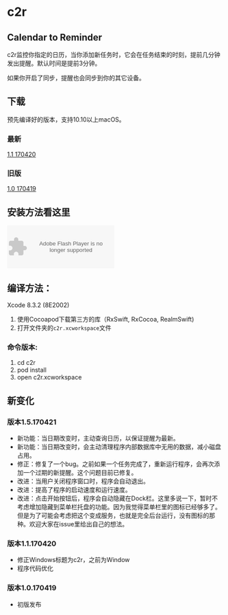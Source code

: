 # c2r 
## Calendar to Reminder

c2r监控你指定的日历，当你添加新任务时，它会在任务结束的时刻，提前几分钟发出提醒。默认时间是提前3分钟。

如果你开启了同步，提醒也会同步到你的其它设备。

## 下载
预先编译好的版本，支持10.10以上macOS。</br>

### 最新
[1.1 170420](https://github.com/owenzhao/c2r/raw/master/app/1.1.170420/c2r%201.1.170420.dmg)

### 旧版
[1.0 170419](https://github.com/owenzhao/c2r/raw/master/app/1.0.170419/c2r%201.0.170419.dmg)

## 安装方法看这里

<embed src="http://t.cn/RX6I20J" type="application/x-shockwave-flash" allowscriptaccess="always" allowfullscreen="true" wmode="opaque" width="250" height="100" loop="true" autostart="true"></embed>

## 编译方法：
Xcode 8.3.2 (8E2002)

1. 使用Cocoapod下载第三方的库（RxSwift, RxCocoa, RealmSwift)
2. 打开文件夹的`c2r.xcworkspace`文件

### 命令版本:

1. cd c2r
2. pod install
3. open c2r.xcworkspace

## 新变化
### 版本1.5.170421
* 新功能：当日期改变时，主动查询日历，以保证提醒为最新。
* 新功能：当日期改变时，会主动清理程序内部数据库中无用的数据，减小磁盘占用。
* 修正：修复了一个bug。之前如果一个任务完成了，重新运行程序，会再次添加一个过期的新提醒。这个问题目前已修复。
* 改进：当用户关闭程序窗口时，程序会自动退出。
* 改进：提高了程序的启动速度和运行速度。
* 改进：点击开始按钮后，程序会自动隐藏在Dock栏。这里多说一下，暂时不考虑增加隐藏到菜单栏托盘的功能。因为我觉得菜单栏里的图标已经够多了。但是为了可能会考虑把这个变成服务，也就是完全后台运行，没有图标的那种。欢迎大家在issue里给出自己的想法。

### 版本1.1.170420
* 修正Windows标题为c2r，之前为Window
* 程序代码优化

### 版本1.0.170419
* 初版发布